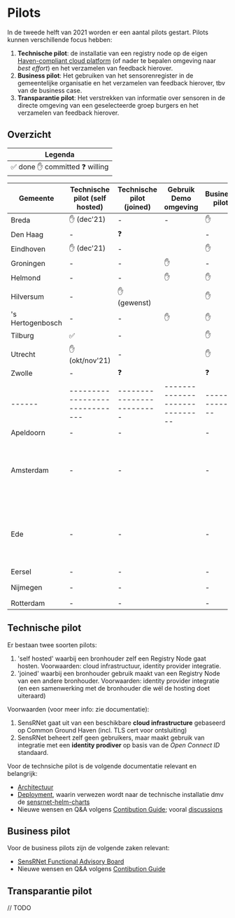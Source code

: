 # Pilots

In de tweede helft van 2021 worden er een aantal pilots gestart. Pilots kunnen verschillende focus hebben:

1. **Technische pilot**: de installatie van een registry node op de eigen [Haven-compliant cloud platform](https://haven.commonground.nl/) (of nader te bepalen omgeving naar _best effort_) en het verzamelen van feedback hierover.
2. **Business pilot**: Het gebruiken van het sensorenregister in de gemeentelijke organisatie en het verzamelen van feedback hierover, tbv van de business case.
3. **Transparantie pilot**: Het verstrekken van informatie over sensoren in de directe omgeving van een geselecteerde groep burgers en het verzamelen van feedback hierover.

## Overzicht

| Legenda                                                            |
| ------------------------------------------------------------------ |
| :white_check_mark: done :raised_hand: committed :question: willing |

| Gemeente         | Technische pilot (self hosted) | Technische pilot (joined) | Gebruik Demo omgeving          | Business pilot | Transparantie pilot                                        | Status          | Opmerking                                                       |
| ---------------- | ------------------------------ | ------------------------- | ------------------------------ | -------------- | ---------------------------------------------------------- | --------------- | --------------------------------------------------------------- |
| Breda            | :raised_hand: (dec'21)         | -                         | -                              | :raised_hand:  | :question:                                                 | Ingediend       |                                                                 |
| Den Haag         | -                              | :question:                |                                | -              | :raised_hand:                                              | Onbevestigd     |                                                                 |
| Eindhoven        | :raised_hand: (dec'21)         | -                         |                                | :raised_hand:  | :raised_hand:                                              | Ingediend       |                                                                 |
| Groningen        | -                              | -                         | :raised_hand:                  | -              | :raised_hand: ('[Let's Gro](https://forum.nl/nl/letsgro)') | Onbevestigd     |                                                                 |
| Helmond          | -                              | -                         | :raised_hand:                  | :raised_hand:  | :raised_hand:                                              | Ingediend       |                                                                 |
| Hilversum        | -                              | :raised_hand: (gewenst)   |                                | :raised_hand:  | :raised_hand:                                              | Ingediend       |                                                                 |
| 's Hertogenbosch | -                              | -                         | :raised_hand:                  | :raised_hand:  | -                                                          | Ingediend       |                                                                 |
| Tilburg          | :white_check_mark:             | -                         |                                | :raised_hand:  | -                                                          | Ingediend       |                                                                 |
| Utrecht          | :raised_hand: (okt/nov'21)     | -                         |                                | :raised_hand:  | :raised_hand:                                              | Ingediend       |                                                                 |
| Zwolle           | -                              | :question:                |                                | :question:     | :raised_hand:                                              | Ingediend       |                                                                 |
| ------           | ------------------------------ | ------------------------- | ------------------------------ | -------------- | -------------------                                        | --------------- | ---------------                                                 |
| Apeldoorn        | -                              | -                         |                                | -              | -                                                          | Onbevestigd     |                                                                 |
| Amsterdam        | -                              | -                         |                                | -              | -                                                          | Onbevestigd     | Eerst eigen oplossing voor meldplicht; later over naar SensRNet |
| Ede              | -                              | -                         |                                | -              | -                                                          | Onbevestigd     | Eerst eigen oplossing voor meldplicht; later over naar SensRNet |
| Eersel           | -                              | -                         |                                | -              | -                                                          | Onbevestigd     |                                                                 |
| Nijmegen         | -                              | -                         |                                | -              | -                                                          | Afgerond        | Geen capaciteit                                                 |
| Rotterdam        | -                              | -                         |                                | -              | -                                                          | Onbevestigd     |                                                                 |

## Technische pilot

Er bestaan twee soorten pilots:

1. 'self hosted' waarbij een bronhouder zelf een Registry Node gaat hosten. Voorwaarden: cloud infrastructuur, identity provider integratie.
2. 'joined' waarbij een bronhouder gebruik maakt van een Registry Node van een andere bronhouder. Voorwaarden: identity provider integratie (en een samenwerking met de bronhouder die wél de hosting doet uiteraard)

Voorwaarden (voor meer info: zie documentatie):

1. SensRNet gaat uit van een beschikbare **cloud infrastructure** gebaseerd op Common Ground Haven (incl. TLS cert voor ontsluiting)
2. SensRNet beheert zelf geen gebruikers, maar maakt gebruik van integratie met een **identity prodiver** op basis van de _Open Connect ID_ standaard.

Voor de technsiche pilot is de volgende documentatie relevant en belangrijk:

- [Architectuur](Architecture.md)
- [Deployment](Deployment.md), waarin verwezen wordt naar de technische installatie dmv de [sensrnet-helm-charts](https://github.com/kadaster-labs/sensrnet-helm-charts)
- Nieuwe wensen en Q&A volgens [Contibution Guide](https://github.com/kadaster-labs/sensrnet-home/blob/main/CONTRIBUTING.md); vooral [discussions](https://github.com/kadaster-labs/sensrnet-home/discussions/categories/pilot-gemeente)

## Business pilot

Voor de business pilots zijn de volgende zaken relevant:

- [SensRNet Functional Advisory Board](FAB.md)
- Nieuwe wensen en Q&A volgens [Contibution Guide](https://github.com/kadaster-labs/sensrnet-home/blob/main/CONTRIBUTING.md)

## Transparantie pilot

// TODO
